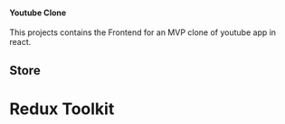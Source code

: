 #### Youtube Clone

This projects contains the Frontend for an MVP clone of youtube app in react.

## Store

# Redux Toolkit

